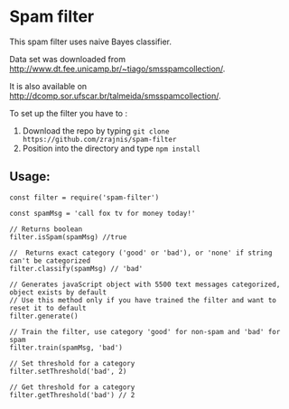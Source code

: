 # Spam filter
This spam filter uses naive Bayes classifier.

Data set was downloaded from http://www.dt.fee.unicamp.br/~tiago/smsspamcollection/.

It is also available on http://dcomp.sor.ufscar.br/talmeida/smsspamcollection/.

To set up the filter you have to :
  1. Download the repo by typing `git clone https://github.com/zrajnis/spam-filter`
  2. Position into the directory and type `npm install`

## Usage:
```
const filter = require('spam-filter')

const spamMsg = 'call fox tv for money today!'

// Returns boolean
filter.isSpam(spamMsg) //true

//  Returns exact category ('good' or 'bad'), or 'none' if string can't be categorized
filter.classify(spamMsg) // 'bad'

// Generates javaScript object with 5500 text messages categorized, object exists by default
// Use this method only if you have trained the filter and want to reset it to default
filter.generate()

// Train the filter, use category 'good' for non-spam and 'bad' for spam
filter.train(spamMsg, 'bad')

// Set threshold for a category
filter.setThreshold('bad', 2)

// Get threshold for a category
filter.getThreshold('bad') // 2
```

